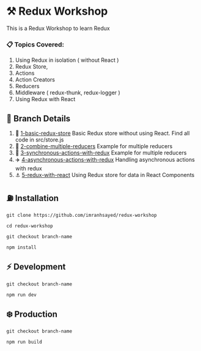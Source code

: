 # :hammer_and_pick: Redux Workshop

This is a Redux Workshop to learn Redux

### :clipboard: Topics Covered:
1. Using Redux in isolation ( without React )
2. Redux Store,
3. Actions
4. Action Creators
5. Reducers
6. Middleware ( redux-thunk, redux-logger )
7. Using Redux with React

## :bookmark: Branch Details
1. :department_store: [1-basic-redux-store](https://github.com/imranhsayed/redux-workshop/tree/basic-redux-store) Basic Redux store without using React. Find all code in src/store.js
2. :ship: [2-combine-multiple-reducers](https://github.com/imranhsayed/redux-workshop/tree/combine-multiple-reducers) Example for multiple reducers
3. :rocket: [3-synchronous-actions-with-redux](https://github.com/imranhsayed/redux-workshop/tree/combine-multiple-reducers) Example for multiple reducers
4. :airplane: [4-asynchronous-actions-with-redux](https://github.com/imranhsayed/redux-workshop/tree/asynchronous-actions-with-redux) Handling asynchronous actions with redux
5. :anchor: [5-redux-with-react](https://github.com/imranhsayed/redux-workshop/tree/redux-with-react) Using Redux store for data in React Components 

## :fuelpump: Installation
`git clone https://github.com/imranhsayed/redux-workshop`

`cd redux-workshop`

`git checkout branch-name`

`npm install`

## :zap: Development
`git checkout branch-name`

`npm run dev`

## :snowflake: Production
`git checkout branch-name`

`npm run build`
